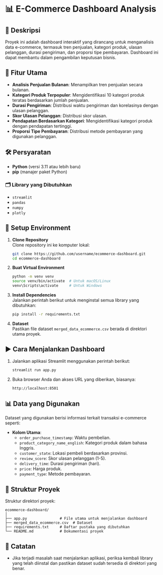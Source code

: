# 📊 E-Commerce Dashboard Analysis  

## 📖 Deskripsi  
Proyek ini adalah dashboard interaktif yang dirancang untuk menganalisis data e-commerce, termasuk tren penjualan, kategori produk, ulasan pelanggan, durasi pengiriman, dan proporsi tipe pembayaran. Dashboard ini dapat membantu dalam pengambilan keputusan bisnis.  

## 🎯 Fitur Utama  
- **Analisis Penjualan Bulanan**: Menampilkan tren penjualan secara bulanan.  
- **Kategori Produk Terpopuler**: Mengidentifikasi 10 kategori produk teratas berdasarkan jumlah penjualan.  
- **Durasi Pengiriman**: Distribusi waktu pengiriman dan korelasinya dengan ulasan pelanggan.  
- **Skor Ulasan Pelanggan**: Distribusi skor ulasan.  
- **Pendapatan Berdasarkan Kategori**: Mengidentifikasi kategori produk dengan pendapatan tertinggi.  
- **Proporsi Tipe Pembayaran**: Distribusi metode pembayaran yang digunakan pelanggan.  

## 🛠️ Persyaratan  
- **Python** (versi 3.11 atau lebih baru)
- **pip** (manajer paket Python)

### 🗂️ Library yang Dibutuhkan  
- `streamlit`
- `pandas`
- `numpy`
- `plotly`

## 🚀 Setup Environment  

1. **Clone Repository**  
   Clone repository ini ke komputer lokal:
   ```bash
   git clone https://github.com/username/ecommerce-dashboard.git
   cd ecommerce-dashboard
   ```

2. **Buat Virtual Environment**  
   ```bash
   python -m venv venv
   source venv/bin/activate  # Untuk macOS/Linux
   venv\Scripts\activate     # Untuk Windows
   ```

3. **Install Dependencies**  
   Jalankan perintah berikut untuk menginstal semua library yang dibutuhkan:
   ```bash
   pip install -r requirements.txt
   ```

4. **Dataset**  
   Pastikan file dataset `merged_data_ecommerce.csv` berada di direktori utama proyek.

## ▶️ Cara Menjalankan Dashboard  
1. Jalankan aplikasi Streamlit menggunakan perintah berikut:
   ```bash
   streamlit run app.py
   ```
2. Buka browser Anda dan akses URL yang diberikan, biasanya:
   ```
   http://localhost:8501
   ```

## 📊 Data yang Digunakan  
Dataset yang digunakan berisi informasi terkait transaksi e-commerce seperti:
- **Kolom Utama**:
  - `order_purchase_timestamp`: Waktu pembelian.
  - `product_category_name_english`: Kategori produk dalam bahasa Inggris.
  - `customer_state`: Lokasi pembeli berdasarkan provinsi.
  - `review_score`: Skor ulasan pelanggan (1-5).
  - `delivery_time`: Durasi pengiriman (hari).
  - `price`: Harga produk.
  - `payment_type`: Metode pembayaran.

## 📄 Struktur Proyek  
Struktur direktori proyek:
```
ecommerce-dashboard/
│
├── app.py               # File utama untuk menjalankan dashboard
├── merged_data_ecommerce.csv  # Dataset
├── requirements.txt     # Daftar pustaka yang dibutuhkan
└── README.md            # Dokumentasi proyek
```

## 📜 Catatan  
- Jika terjadi masalah saat menjalankan aplikasi, periksa kembali library yang telah diinstal dan pastikan dataset sudah tersedia di direktori yang benar.
